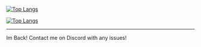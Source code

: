 <!--
    Hi, I'm Roshan.

![](https://komarev.com/ghpvc/?username=daroshi11260&color=green&style=flat-square)

![Daroshi11260's GitHub stats](https://github-readme-stats.vercel.app/api?username=Daroshi11260&count_private=true&show_icons=true&theme=radical)

![Skills](https://skillicons.dev/icons?i=py,java,cpp,discord,bots,js,html,pug,css,mongo,aws,ps,pr,ae)

📫: rytaneja [at] gmail [dot] com

Discord: roshantaneja
-->

[![Top Langs](https://github-readme-stats-six-nu-35.vercel.app/api/top-langs/?username=roshantaneja&size_weight=0.2&count_weight=0.8&hide=html,css,cmake,makefile,C,pug,typescript&langs_count=10&theme=transparent&layout=compact&hide_border=true&title_color=ffffff&text_color=ffffff)](https://github-readme-stats-six-nu-35.vercel.app/#gh-dark-mode-only)

[![Top Langs](https://github-readme-stats-six-nu-35.vercel.app/api/top-langs/?username=roshantaneja&size_weight=0.2&count_weight=0.8&hide=html,css,cmake,makefile,C,pug,typescript&langs_count=10&theme=transparent&layout=compact&hide_border=true&title_color=000000&text_color=000000)](https://github-readme-stats-six-nu-35.vercel.app/#gh-light-mode-only)

---

Im Back! Contact me on Discord with any issues!
